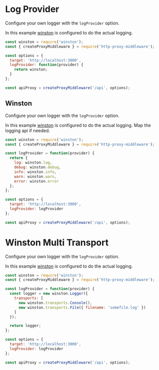 # Log Provider

Configure your own logger with the `logProvider` option.

In this example [winston](https://www.npmjs.com/package/winston) is configured to do the actual logging.

```javascript
const winston = require('winston');
const { createProxyMiddleware } = require('http-proxy-middleware');

const options = {
  target: 'http://localhost:3000',
  logProvider: function(provider) {
    return winston;
  }
};

const apiProxy = createProxyMiddleware('/api', options);
```

## Winston

Configure your own logger with the `logProvider` option.

In this example [winston](https://www.npmjs.com/package/winston) is configured to do the actual logging. Map the logging api if needed.

```javascript
const winston = require('winston');
const { createProxyMiddleware } = require('http-proxy-middleware');

const logProvider = function(provider) {
  return {
    log: winston.log,
    debug: winston.debug,
    info: winston.info,
    warn: winston.warn,
    error: winston.error
  };
};

const options = {
  target: 'http://localhost:3000',
  logProvider: logProvider
};

const apiProxy = createProxyMiddleware('/api', options);
```

# Winston Multi Transport

Configure your own logger with the `logProvider` option.

In this example [winston](https://www.npmjs.com/package/winston) is configured to do the actual logging.

```javascript
const winston = require('winston');
const { createProxyMiddleware } = require('http-proxy-middleware');

const logProvider = function(provider) {
  const logger = new winston.Logger({
    transports: [
      new winston.transports.Console(),
      new winston.transports.File({ filename: 'somefile.log' })
    ]
  });

  return logger;
};

const options = {
  target: 'http://localhost:3000',
  logProvider: logProvider
};

const apiProxy = createProxyMiddleware('/api', options);
```
